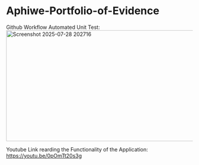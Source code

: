 ﻿# Aphiwe-Portfolio-of-Evidence

Github Workflow Automated Unit Test:
<img width="1466" height="301" alt="Screenshot 2025-07-28 202716" src="https://github.com/user-attachments/assets/5594e947-4019-4d22-8c9c-9c5f40bb3d84" />

Youtube Link rearding the Functionality of the Application:
https://youtu.be/0pOmTt20s3g
